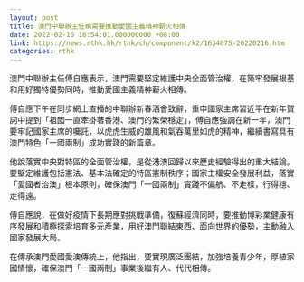 ```yaml
---
layout: post
title: 澳門中聯辦主任稱需要推動愛國主義精神薪火相傳
date: 2022-02-16 16:54:01.000000000 +08:00
link: https://news.rthk.hk/rthk/ch/component/k2/1634075-20220216.htm
categories: rthk
---
```


澳門中聯辦主任傅自應表示，澳門需要堅定維護中央全面管治權，在築牢發展根基和用好獨特優勢同時，推動愛國主義精神薪火相傳。

傅自應下午在同步網上直播的中聯辦新春酒會致辭，重申國家主席習近平在新年賀詞中提到「祖國一直牽掛著香港、澳門的繁榮穩定」，傅自應強調在新一年，澳門要牢記國家主席的囑託，以虎虎生威的雄風和氣吞萬里如虎的精神，繼續書寫具有澳門特色「一國兩制」成功實踐的新篇章。

他說落實中央對特區的全面管治權，是從港澳回歸以來歷史經驗得出的重大結論。要堅定維護包括憲法、基本法確定的特區憲制秩序；國家主權安全發展利益，落實「愛國者治澳」根本原則，確保澳門「一國兩制」實踐不偏航、不走樣，行得穩、走得遠。

傅自應說，在做好疫情下長期應對挑戰準備，復蘇經濟同時，要推動博彩業健康有序發展和積極探索培育多元產業，用好澳門聯結東西、面向世界的優勢，主動融入國家發展大局。

在傳承澳門愛國愛澳傳統上，他指出，要實現廣泛團結，加強培養青少年，厚植家國情懷，確保澳門「一國兩制」事業後繼有人、代代相傳。

